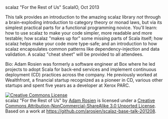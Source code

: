 scalaz "For the Rest of Us"
ScalaIO, Oct 2013 

This talk provides an introduction to the amazing scalaz library *not* through a brain-exploding introduction to category theory or monad laws, but via its simplest practical parts for a functional programming novice. You'll learn: how to use scalaz to make your code simpler, more readable and more testable; how scalaz "makes up for" some missing parts of Scala itself; how scalaz helps make your code more type-safe; and an introduction to how scalaz encapsulates common patterns like dependency-injection and data validation. A scalaz "cheat sheet" will be provided to all attendees.

Bio: Adam Rosien was formerly a software engineer at Box where he led projects to adopt Scala for back-end services and implement continuous deployment (CD) practices across the company. He previously worked at Wealthfront, a financial startup recognized as a pioneer in CD, various other startups and spent five years as a developer at Xerox PARC.

<a rel="license" href="http://creativecommons.org/licenses/by-nc-sa/3.0/deed.en_US"><img alt="Creative Commons License" style="border-width:0" src="http://i.creativecommons.org/l/by-nc-sa/3.0/88x31.png" /></a><br /><span xmlns:dct="http://purl.org/dc/terms/" property="dct:title">scalaz "For the Rest of Us"</span> by <a xmlns:cc="http://creativecommons.org/ns#" href="http://arosien.github.com/scalaz-base-talk-201208" property="cc:attributionName" rel="cc:attributionURL">Adam Rosien</a> is licensed under a <a rel="license" href="http://creativecommons.org/licenses/by-nc-sa/3.0/deed.en_US">Creative Commons Attribution-NonCommercial-ShareAlike 3.0 Unported License</a>.<br />Based on a work at <a xmlns:dct="http://purl.org/dc/terms/" href="https://github.com/arosien/scalaz-base-talk-201208" rel="dct:source">https://github.com/arosien/scalaz-base-talk-201208</a>.
